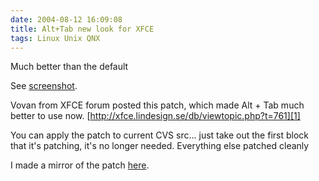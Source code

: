 ```yaml
---
date: 2004-08-12 16:09:08
title: Alt+Tab new look for XFCE
tags: Linux Unix QNX
---
```

Much better than the default

See [screenshot](http://vovan.homelinux.org/files/xfwm4-cvs/tabwin.jpg).  

Vovan from XFCE forum posted this patch, which made Alt + Tab much better to
use now. [http://xfce.lindesign.se/db/viewtopic.php?t=761][1]

You can apply the patch to current CVS src... just take out the first block
that it's patching, it's no longer needed. Everything else patched cleanly

I made a mirror of the patch [here](/files/gentoo/client.patch).

  [1]: http://xfce.lindesign.se/db/viewtopic.php?t=761
